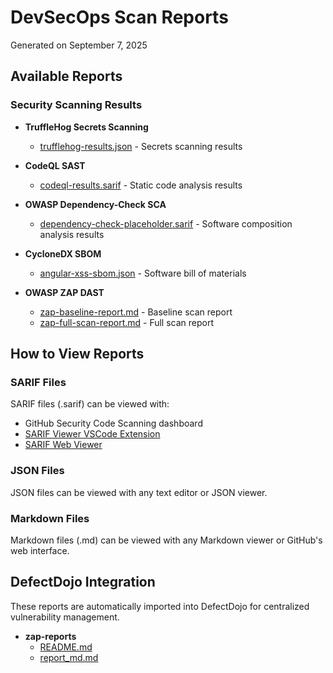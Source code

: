 # DevSecOps Scan Reports

Generated on September 7, 2025

## Available Reports

### Security Scanning Results

- **TruffleHog Secrets Scanning**
  - [trufflehog-results.json](./trufflehog-results.json) - Secrets scanning results

- **CodeQL SAST**
  - [codeql-results.sarif](./codeql-results.sarif) - Static code analysis results

- **OWASP Dependency-Check SCA**
  - [dependency-check-placeholder.sarif](./dependency-check-placeholder.sarif) - Software composition analysis results

- **CycloneDX SBOM**
  - [angular-xss-sbom.json](./angular-xss-sbom.json) - Software bill of materials

- **OWASP ZAP DAST**
  - [zap-baseline-report.md](./zap-baseline-report.md) - Baseline scan report
  - [zap-full-scan-report.md](./zap-full-scan-report.md) - Full scan report

## How to View Reports

### SARIF Files
SARIF files (.sarif) can be viewed with:
- GitHub Security Code Scanning dashboard
- [SARIF Viewer VSCode Extension](https://marketplace.visualstudio.com/items?itemName=MS-SarifVSCode.sarif-viewer)
- [SARIF Web Viewer](https://microsoft.github.io/sarif-web-component/)

### JSON Files
JSON files can be viewed with any text editor or JSON viewer.

### Markdown Files
Markdown files (.md) can be viewed with any Markdown viewer or GitHub's web interface.

## DefectDojo Integration
These reports are automatically imported into DefectDojo for centralized vulnerability management.
- **zap-reports**
  - [README.md](./README.md)
  - [report_md.md](./report_md.md)
